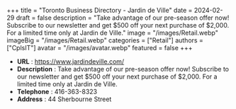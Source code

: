 +++
title = "Toronto Business Directory - Jardin de Ville"
date = 2024-02-29
draft = false
description = "Take advantage of our pre-season offer now! Subscribe to our newsletter and get $500 off your next purchase of $2,000. For a limited time only at Jardin de Ville."
image = "/images/Retail.webp"
imageBig = "/images/Retail.webp"
categories = ["Retail"]
authors = ["CplsIT"]
avatar = "/images/avatar.webp"
featured = false
+++


* **URL** :  https://www.jardindeville.com/
* **Description** : Take advantage of our pre-season offer now! Subscribe to our newsletter and get $500 off your next purchase of $2,000. For a limited time only at Jardin de Ville.
* **Telephone** : 416-363-8323
* **Address** : 44 Sherbourne Street